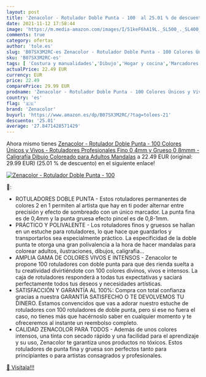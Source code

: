 ```yaml
---
layout: post
title: 'Zenacolor - Rotulador Doble Punta - 100  al 25.01 % de descuento'
date: 2021-11-12 17:58:44
image: 'https://m.media-amazon.com/images/I/51keF6hA19L._SL500_._SL400_.jpg'
comments: true
category: ofertas
author: 'tole.es'
slug: 'B07SX3M2RC-es Zenacolor - Rotulador Doble Punta - 100 Colores Únicos y...'
sku: 'B07SX3M2RC-es'
tags: [ 'Costura y manualidades','Dibujo','Hogar y cocina','Marcadores','Materiales de dibujo','rotulador','rotuladores','zenacolor', ]
actualPrice: 22.49 EUR
currency: EUR
price: 22.49
comparePrice: 29.99 EUR
prodname: 'Zenacolor - Rotulador Doble Punta - 100 Colores Únicos y Vivos - Rotuladores Profesionales Fino  0 4mm  y Grueso  0 8mmm  - Caligrafía  Dibujo  Coloreado para Adultos  Mandalas'
country: 'es'
flag: '🇪🇸'
brand: 'Zenacolor'
buyurl: 'https://www.amazon.es/dp/B07SX3M2RC/?tag=tolees-21'
descuento: '25.01'
average: '27.8471428571429'
---
```


Ahora mismo tienes [Zenacolor - Rotulador Doble Punta - 100 Colores Únicos y Vivos - Rotuladores Profesionales Fino  0 4mm  y Grueso  0 8mmm  - Caligrafía  Dibujo  Coloreado para Adultos  Mandalas](https://www.amazon.es/dp/B07SX3M2RC/?tag=tolees-21) a 22.49 EUR (original: 29.99 EUR) (25.01 %  de descuento) en el siguiente enlace!

[![Zenacolor - Rotulador Doble Punta - 100 ](https://m.media-amazon.com/images/I/51keF6hA19L._SL500_._SL400_.jpg)](https://www.amazon.es/dp/B07SX3M2RC/?tag=tolees-21)

🔎:

- ROTULADORES DOBLE PUNTA - Estos rotuladores permanentes de colores 2 en 1 permiten al artista que hay en ti poder alternar entre precisión y efecto de sombreado con un único marcador. La punta fina es de 0,4mm y la punta gruesa efecto pincel es de 0,8-1mm.
- PRÁCTICO Y POLIVALENTE - Los rotuladores finos y gruesos se hallan en un estuche para rotuladores, lo que hace que guardarlos y transportarlos sea especialmente práctico. La especificidad de la doble punta te otorga una gran polivalencia a la hora de hacer mandalas para colorear adultos, ilustraciones, dibujos, caligrafia...
- AMPLIA GAMA DE COLORES VIVOS E INTENSOS - Zenacolor te propone 100 rotuladores con doble punta para que des rienda suelta a tu creatividad divirtiéndote con 100 colores divinos, vivos e intensos. La caja de rotuladores responderá a todas tus expectativas y saciará perfectamente todos tus deseos y necesidades artísticas.
- SATISFACCIÓN Y GARANTÍA AL 100%: Compra con total confianza gracias a nuestra GARANTÍA SATISFECHO O TE DEVOLVEMOS TU DINERO. Estamos convencidos que vas a adorar nuestro estuche de rotuladores con 100 rotuladores de doble punta, pero si ese no fuera el caso, no tienes más que hacérnoslo saber en cualquier momento y te ofreceremos al instante un reembolso completo.
- CALIDAD ZENACOLOR PARA TODOS - Además de unos colores intensos, una tinta con secado rápido y una facilidad para el aprendizaje y su uso, Zenacolor te garantiza unos productos no tóxicos. Estos rotuladores de punta fina y gruesa son perfectos tanto para principiantes o para artistas consagrados y profesionales.

[🛒 Visítala!!!](https://www.amazon.es/dp/B07SX3M2RC/?tag=tolees-21)
